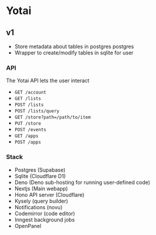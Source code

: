 # Yotai

## v1

- Store metadata about tables in postgres postgres 
- Wrapper to create/modify tables in sqlite for user

### API

The Yotai API lets the user interact 

- `GET /account`
- `GET /lists`
- `POST /lists`
- `POST /lists/query`
- `GET /store?path=/path/to/item`
- `PUT /store`
- `POST /events`
- `GET /apps`
- `POST /apps`


### Stack

- Postgres (Supabase)
- Sqlite (Cloudflare D1)
- Deno (Deno sub-hosting for running user-defined code)
- Nextjs (Main webapp)
- Hono API server (Cloudflare)
- Kysely (query builder)
- Notifications (novu)
- Codemirror (code editor)
- Inngest background jobs
- OpenPanel